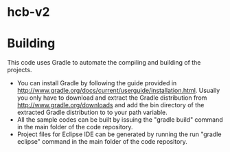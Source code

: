 hcb-v2
======

Building
========
This code uses Gradle to automate the compiling and building of the projects. 

* You can install Gradle by following the guide provided in http://www.gradle.org/docs/current/userguide/installation.html.  Usually you only have to download and extract the Gradle distribution from http://www.gradle.org/downloads  and add the bin directory of the extracted Gradle distribution to to your path variable.
* All the sample codes can be built by issuing the "gradle build" command in the main folder of the code repository.
* Project files for Eclipse IDE can be generated by running the run "gradle eclipse" command in the main folder of the code repository. 

